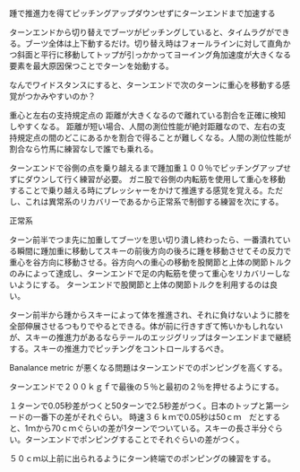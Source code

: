 踵で推進力を得てピッチングアップダウンせずにターンエンドまで加速する

ターンエンドから切り替えでブーツがピッチングしていると、タイムラグができる。ブーツ全体は上下動するだけ。切り替え時はフォールラインに対して直角かつ斜面と平行に移動してトップが引っかかってヨーイング角加速度が大きくなる要素を最大原因保つことでターンを始動する。

なんでワイドスタンスにすると、ターンエンドで次のターンに重心を移動する感覚がつかみやすいのか？

重心と左右の支持規定点の
距離が大きくなるので離れている割合を正確に検知しやすくなる。
距離が短い場合、人間の測位性能が絶対距離なので、左右の支持規定点の間のどこにあるかを割合で得ることが難しくなる。人間の測位性能が割合なら竹馬に練習なしで誰でも乗れる。

ターンエンドで谷側の点を乗り越えるまで踵加重１００％でピッチングアップせずにダウンして行く練習が必要。
ガニ股で谷側の内転筋を使用して重心を移動することで乗り越える時にプレッシャーをかけて推進する感覚を覚える。ただし、これは異常系のリカバリーであるから正常系で制御する練習を次にする。

正常系

ターン前半でつま先に加重してブーツを思い切り潰し終わったら、一番潰れている瞬間に踵加重に移動してスキーの前後方向の後ろに踵を移動させてその反力で重心を谷方向に移動させる。谷方向への重心の移動を股関節と上体の関節トルクのみによって達成し、ターンエンドで足の内転筋を使って重心をリカバリーしないようにする。
ターンエンドで股関節と上体の関節トルクを利用するのは良い。

ターン前半から踵からスキーによって体を推進され、それに負けないように膝を全部伸展させるつもりでやるとできる。体が前に行きすぎて怖いかもしれないが、スキーの推進力があるならテールのエッジグリップはターンエンドまで継続する。スキーの推進力でピッチングをコントロールするべき。


Banalance metric が悪くなる問題はターンエンドでのポンピングを高くする。

ターンエンドで２００ｋｇｆで最後の５％と最初の２％を押せるようにする。

１ターンで0.05秒差がつくと50ターンで2.5秒差がつく。日本のトップと第一シードの一番下の差がそれぐらい。
時速３６ｋｍで0.05秒は50ｃｍ　だとすると、1ｍから70ｃｍぐらいの差が1ターンでついている。スキーの長さ半分ぐらい。ターンエンドでポンピングすることでそれぐらいの差がつく。

５０ｃｍ以上前に出られるようにターン終端でのポンピングの練習をする。